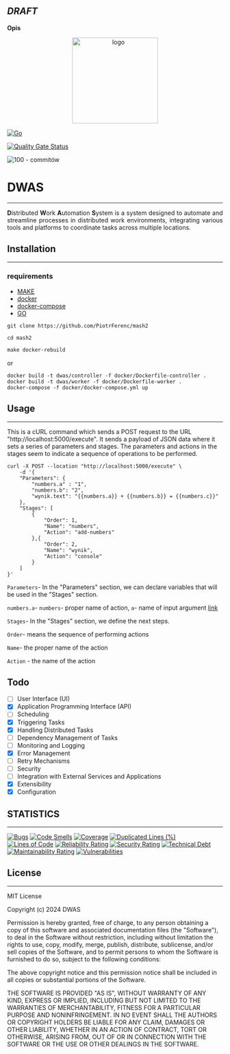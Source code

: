 *DRAFT*
---

**Opis**

<p align="center">
  <img src="https://github.com/PiotrFerenc/mash2/assets/30370747/0d288f65-cb91-4770-88bc-2329fd9d52bb" alt="logo" width="200"/>
</p>
<div style="text-align: justify;">

[![Go](https://github.com/PiotrFerenc/mash2/actions/workflows/go.yml/badge.svg?branch=main)](https://github.com/PiotrFerenc/mash2/actions/workflows/go.yml)

[![Quality Gate Status](https://sonarcloud.io/api/project_badges/measure?project=PiotrFerenc_mash2&metric=alert_status)](https://sonarcloud.io/summary/new_code?id=PiotrFerenc_mash2)

![100 - commitów](https://img.shields.io/badge/100-commitów-2ea44f?logo=go)

# DWAS

------------------------

**D**istributed **W**ork **A**utomation **S**ystem is a system designed to automate and streamline processes in
distributed
work environments, integrating various tools and platforms to coordinate tasks across multiple locations.
</div>

## Installation

----------------------

### requirements

- [MAKE](https://www.gnu.org/software/make/)
- [docker](https://docs.docker.com/engine/install/)
- [docker-compose](https://docs.docker.com/compose/install/)
- [GO](https://go.dev/doc/install)


```git
git clone https://github.com/PiotrFerenc/mash2
```
```shell
cd mash2
```

```makefile
make docker-rebuild
```
or
```shell
docker build -t dwas/controller -f docker/Dockerfile-controller .
docker build -t dwas/worker -f docker/Dockerfile-worker .
docker-compose -f docker/docker-compose.yml up
```

## Usage

---------


This is a cURL command which sends a POST request to the URL "http://localhost:5000/execute". It sends a payload of JSON data where it sets a series of parameters and stages. The parameters and actions in the stages seem to indicate a sequence of operations to be performed.

```shell
curl -X POST --location "http://localhost:5000/execute" \
    -d '{
    "Parameters": {
        "numbers.a" : "1",
        "numbers.b": "2",
        "wynik.text": "{{numbers.a}} + {{numbers.b}} = {{numbers.c}}"
    },
    "Stages": [
        {
            "Order": 1,
            "Name": "numbers",
            "Action": "add-numbers"
        },{
            "Order": 2,
            "Name": "wynik",
            "Action": "console"
        }
    ]
}'
```

`Parameters`- In the "Parameters" section, we can declare variables that will be used in the "Stages" section. 

`numbers.a`- `numbers`- proper name of action, `a`- name of input argument [link](https://github.com/PiotrFerenc/mash2/blob/main/cmd/worker/actions/add-numbers.go#L24)


`Stages`- In the "Stages" section, we define the next steps.

`Order`- means the sequence of performing actions

`Name`- the proper name of the action

`Action` - the name of the action

## Todo

- [ ] User Interface (UI)
- [x] Application Programming Interface (API)
- [ ] Scheduling
- [x] Triggering Tasks
- [x] Handling Distributed Tasks
- [ ] Dependency Management of Tasks
- [ ] Monitoring and Logging
- [x] Error Management
- [ ] Retry Mechanisms
- [ ] Security
- [ ] Integration with External Services and Applications
- [x] Extensibility
- [x] Configuration

## STATISTICS
------------------------
[![Bugs](https://sonarcloud.io/api/project_badges/measure?project=PiotrFerenc_mash2&metric=bugs)](https://sonarcloud.io/summary/new_code?id=PiotrFerenc_mash2) [![Code Smells](https://sonarcloud.io/api/project_badges/measure?project=PiotrFerenc_mash2&metric=code_smells)](https://sonarcloud.io/summary/new_code?id=PiotrFerenc_mash2) [![Coverage](https://sonarcloud.io/api/project_badges/measure?project=PiotrFerenc_mash2&metric=coverage)](https://sonarcloud.io/summary/new_code?id=PiotrFerenc_mash2) [![Duplicated Lines (%)](https://sonarcloud.io/api/project_badges/measure?project=PiotrFerenc_mash2&metric=duplicated_lines_density)](https://sonarcloud.io/summary/new_code?id=PiotrFerenc_mash2) [![Lines of Code](https://sonarcloud.io/api/project_badges/measure?project=PiotrFerenc_mash2&metric=ncloc)](https://sonarcloud.io/summary/new_code?id=PiotrFerenc_mash2) [![Reliability Rating](https://sonarcloud.io/api/project_badges/measure?project=PiotrFerenc_mash2&metric=reliability_rating)](https://sonarcloud.io/summary/new_code?id=PiotrFerenc_mash2) [![Security Rating](https://sonarcloud.io/api/project_badges/measure?project=PiotrFerenc_mash2&metric=security_rating)](https://sonarcloud.io/summary/new_code?id=PiotrFerenc_mash2)  [![Technical Debt](https://sonarcloud.io/api/project_badges/measure?project=PiotrFerenc_mash2&metric=sqale_index)](https://sonarcloud.io/summary/new_code?id=PiotrFerenc_mash2) [![Maintainability Rating](https://sonarcloud.io/api/project_badges/measure?project=PiotrFerenc_mash2&metric=sqale_rating)](https://sonarcloud.io/summary/new_code?id=PiotrFerenc_mash2) [![Vulnerabilities](https://sonarcloud.io/api/project_badges/measure?project=PiotrFerenc_mash2&metric=vulnerabilities)](https://sonarcloud.io/summary/new_code?id=PiotrFerenc_mash2)

## License

--------------

MIT License

Copyright (c) 2024 DWAS

Permission is hereby granted, free of charge, to any person obtaining a copy
of this software and associated documentation files (the "Software"), to deal
in the Software without restriction, including without limitation the rights
to use, copy, modify, merge, publish, distribute, sublicense, and/or sell
copies of the Software, and to permit persons to whom the Software is
furnished to do so, subject to the following conditions:

The above copyright notice and this permission notice shall be included in all
copies or substantial portions of the Software.

THE SOFTWARE IS PROVIDED "AS IS", WITHOUT WARRANTY OF ANY KIND, EXPRESS OR
IMPLIED, INCLUDING BUT NOT LIMITED TO THE WARRANTIES OF MERCHANTABILITY,
FITNESS FOR A PARTICULAR PURPOSE AND NONINFRINGEMENT. IN NO EVENT SHALL THE
AUTHORS OR COPYRIGHT HOLDERS BE LIABLE FOR ANY CLAIM, DAMAGES OR OTHER
LIABILITY, WHETHER IN AN ACTION OF CONTRACT, TORT OR OTHERWISE, ARISING FROM,
OUT OF OR IN CONNECTION WITH THE SOFTWARE OR THE USE OR OTHER DEALINGS IN THE
SOFTWARE.
